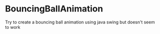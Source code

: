 # BouncingBallAnimation
Try to create a bouncing ball animation using java swing but doesn't seem to work
